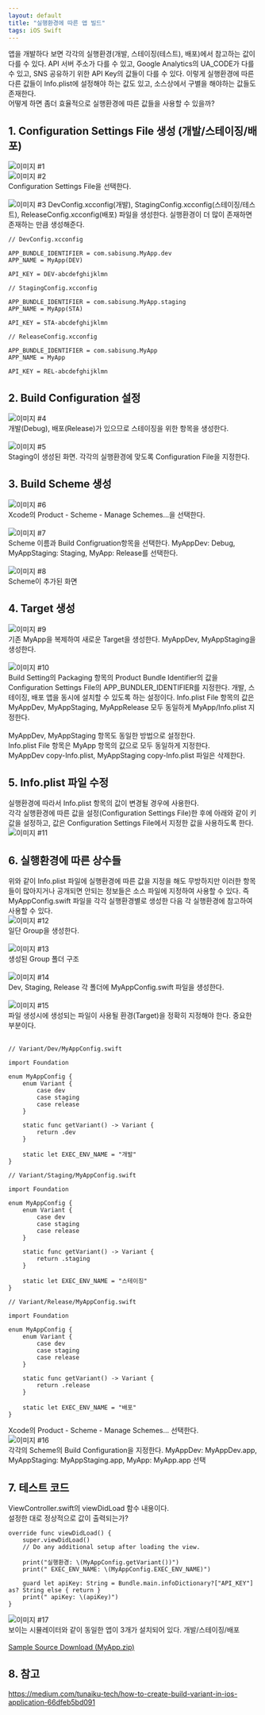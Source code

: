 ```yaml
---
layout: default
title: "실행환경에 따른 앱 빌드"
tags: iOS Swift
---
```


앱을 개발하다 보면 각각의 실행환경(개발, 스테이징(테스트), 배포)에서 참고하는 값이 다를 수 있다.
API 서버 주소가 다를 수 있고, Google Analytics의 UA_CODE가 다를 수 있고, SNS 공유하기 위한 API Key의 값들이 다를 수 있다.
이렇게 실행환경에 따른 다른 값들이 Info.plist에 설정해야 하는 값도 있고, 소스상에서 구별을 해야하는 값들도 존재한다.
<br/>어떻게 하면 좀더 효율적으로 실행환경에 따른 값들을 사용할 수 있을까?

## 1. Configuration Settings File 생성 (개발/스테이징/배포)
![이미지 #1](/images/2021-05-21-xcode-variant/xcode-01.png)<br>
![이미지 #2](/images/2021-05-21-xcode-variant/xcode-02.png)<br>
Configuration Settings File을 선택한다.<br><br>
![이미지 #3](/images/2021-05-21-xcode-variant/xcode-03.png)
DevConfig.xcconfig(개발), StagingConfig.xcconfig(스테이징/테스트), ReleaseConfig.xcconfig(배포) 파일을 생성한다. 실행환경이 더 많이 존재하면 존재하는 만큼 생성해준다.<br>

<pre><code class="swift">// DevConfig.xcconfig

APP_BUNDLE_IDENTIFIER = com.sabisung.MyApp.dev
APP_NAME = MyApp(DEV)

API_KEY = DEV-abcdefghijklmn
</code></pre>
<pre><code class="swift">// StagingConfig.xcconfig

APP_BUNDLE_IDENTIFIER = com.sabisung.MyApp.staging
APP_NAME = MyApp(STA)

API_KEY = STA-abcdefghijklmn
</code></pre>
<pre><code class="swift">// ReleaseConfig.xcconfig

APP_BUNDLE_IDENTIFIER = com.sabisung.MyApp
APP_NAME = MyApp

API_KEY = REL-abcdefghijklmn
</code></pre>

## 2. Build Configuration 설정
![이미지 #4](/images/2021-05-21-xcode-variant/xcode-04.png)<br>
개발(Debug), 배포(Release)가 있으므로 스테이징을 위한 항목을 생성한다.<br><br>
![이미지 #5](/images/2021-05-21-xcode-variant/xcode-05.png)<br>
Staging이 생성된 화면. 각각의 실행환경에 맞도록 Configuration File을 지정한다.

## 3. Build Scheme 생성
![이미지 #6](/images/2021-05-21-xcode-variant/xcode-06.png)<br>
Xcode의 Product - Scheme - Manage Schemes...을 선택한다.<br><br>
![이미지 #7](/images/2021-05-21-xcode-variant/xcode-07.png)<br>
Scheme 이름과 Build Configruation항목을 선택한다. MyAppDev: Debug, MyAppStaging: Staging, MyApp: Release를 선택한다.<br><br>
![이미지 #8](/images/2021-05-21-xcode-variant/xcode-08.png)<br>
Scheme이 추가된 화면

## 4. Target 생성
![이미지 #9](/images/2021-05-21-xcode-variant/xcode-09.png)<br>
기존 MyApp을 복제하여 새로운 Target을 생성한다. MyAppDev, MyAppStaging을 생성한다.<br><br>
![이미지 #10](/images/2021-05-21-xcode-variant/xcode-10.png)<br>
Build Setting의 Packaging 항목의 Product Bundle Identifier의 값을 Configuration Settings File의 APP_BUNDLER_IDENTIFIER를 지정한다. 개발, 스테이징, 배포 앱을 동시에 설치할 수 있도록 하는 설정이다. Info.plist File 항목의 값은 MyAppDev, MyAppStaging, MyAppRelease 모두 동일하게 MyApp/Info.plist 지정한다.<br><br>
MyAppDev, MyAppStaging 항목도 동일한 방법으로 설정한다.<br>
Info.plist File 항목은 MyApp 항목의 값으로 모두 동일하게 지정한다.<br>
MyAppDev copy-Info.plist, MyAppStaging copy-Info.plist 파일은 삭제한다.<br>

## 5. Info.plist 파일 수정
실행환경에 따라서 Info.plist 항목의 값이 변경될 경우에 사용한다.<br>
각각 실행환경에 따른 값을 설정(Configuration Settings File)한 후에 아래와 같이 키 값을 설정하고, 값은 Configuration Settings File에서 지정한 값을 사용하도록 한다.<br>
![이미지 #11](/images/2021-05-21-xcode-variant/xcode-11.png)

## 6. 실행환경에 따른 상수들
위와 같이 Info.plist 파일에 실행환경에 따른 값을 지정을 해도 무방하지만 이러한 항목들이 많아지거나 공개되면 안되는 정보들은 소스 파일에 지정하여 사용할 수 있다. 즉 MyAppConfig.swift 파일을 각각 실행환경별로 생성한 다음 각 실행환경에 참고하여 사용할 수 있다.<br>
![이미지 #12](/images/2021-05-21-xcode-variant/xcode-12.png)<br>
일단 Group을 생성한다.<br><br>
![이미지 #13](/images/2021-05-21-xcode-variant/xcode-13.png)<br>
생성된 Group 폴더 구조<br><br>
![이미지 #14](/images/2021-05-21-xcode-variant/xcode-14.png)<br>
Dev, Staging, Release 각 폴더에 MyAppConfig.swift 파일을 생성한다.<br><br>
![이미지 #15](/images/2021-05-21-xcode-variant/xcode-15.png)<br>
파일 생성시에 생성되는 파일이 사용될 환경(Target)을 정확히 지정해야 한다. 중요한 부분이다.<br><br>
<pre><code class="swift">// Variant/Dev/MyAppConfig.swift

import Foundation

enum MyAppConfig {
    enum Variant {
        case dev
        case staging
        case release
    }
    
    static func getVariant() -> Variant {
        return .dev
    }
    
    static let EXEC_ENV_NAME = "개발"
}
</code></pre>
<pre><code class="swift">// Variant/Staging/MyAppConfig.swift

import Foundation

enum MyAppConfig {
    enum Variant {
        case dev
        case staging
        case release
    }
    
    static func getVariant() -> Variant {
        return .staging
    }
    
    static let EXEC_ENV_NAME = "스테이징"
}
</code></pre>
<pre><code class="swift">// Variant/Release/MyAppConfig.swift

import Foundation

enum MyAppConfig {
    enum Variant {
        case dev
        case staging
        case release
    }
    
    static func getVariant() -> Variant {
        return .release
    }
    
    static let EXEC_ENV_NAME = "배포"
}
</code></pre>
Xcode의 Product - Scheme - Manage Schemes... 선택한다.<br>
![이미지 #16](/images/2021-05-21-xcode-variant/xcode-16.png)<br>
각각의 Scheme의 Build Configuration을 지정한다. MyAppDev: MyAppDev.app, MyAppStaging: MyAppStaging.app, MyApp: MyApp.app 선택

## 7. 테스트 코드
ViewController.swift의 viewDidLoad 함수 내용이다.<br>
설정한 대로 정상적으로 값이 출력되는가?<br>
<pre><code class="swift">override func viewDidLoad() {
    super.viewDidLoad()
    // Do any additional setup after loading the view.
    
    print("실행환경: \(MyAppConfig.getVariant())")
    print(" EXEC_ENV_NAME: \(MyAppConfig.EXEC_ENV_NAME)")
    
    guard let apiKey: String = Bundle.main.infoDictionary?["API_KEY"] as? String else { return }
    print(" apiKey: \(apiKey)")
}
</code></pre>
![이미지 #17](/images/2021-05-21-xcode-variant/xcode-17.png)<br>
보이는 시뮬레이터와 같이 동일한 앱이 3개가 설치되어 있다. 개발/스테이징/배포<br><br>
<a class="github-button" href="https://github.com/sabisung/sabisung.github.io/raw/master/download/MyApp.zip" data-color-scheme="no-preference: dark; light: dark; dark: dark;" data-icon="octicon-download" data-size="large" aria-label="Download ntkme/github-buttons on GitHub">Sample Source Download (MyApp.zip)</a>

## 8. 참고
<a href="https://medium.com/tunaiku-tech/how-to-create-build-variant-in-ios-application-66dfeb5bd091">https://medium.com/tunaiku-tech/how-to-create-build-variant-in-ios-application-66dfeb5bd091</a>
